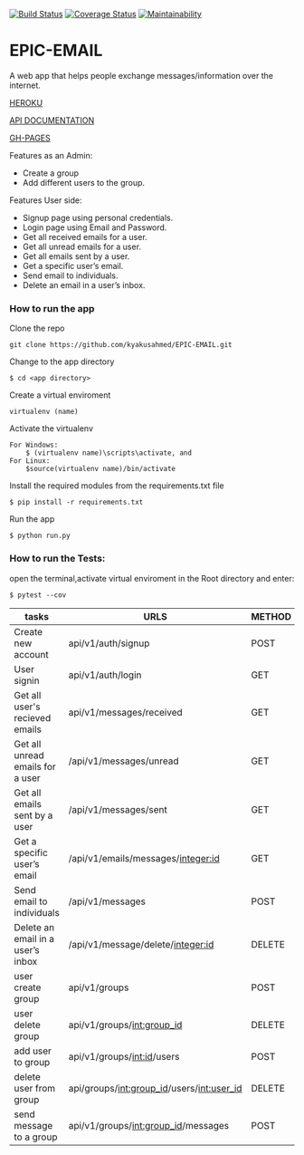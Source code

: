 [![Build Status](https://travis-ci.org/kyakusahmed/EPIC-EMAIL.svg?branch=challenge-3)](https://travis-ci.org/kyakusahmed/EPIC-EMAIL)
[![Coverage Status](https://coveralls.io/repos/github/kyakusahmed/EPIC-EMAIL/badge.svg?branch=challenge-3)](https://coveralls.io/github/kyakusahmed/EPIC-EMAIL?branch=challenge-3)
[![Maintainability](https://api.codeclimate.com/v1/badges/1b5054bcf77673c0fb3f/maintainability)](https://codeclimate.com/github/kyakusahmed/EPIC-EMAIL/maintainability)


# EPIC-EMAIL

 A web app that helps people exchange messages/information over the internet.
 
 [HEROKU](https://epemail.herokuapp.com/)
 
 [API DOCUMENTATION](https://epemail.herokuapp.com/apidocs/#/)
 
 [GH-PAGES](https://kyakusahmed.github.io/EPIC-EMAIL/templates/signup.html)


Features as an Admin:

-   Create a group
-   Add different users to the group.

Features User side:

-   Signup page using personal credentials.
-   Login page using Email and Password.
-   Get all received emails for a user.
-   Get all unread emails for a user.
-   Get all emails sent by a user.
-   Get a specific user’s email.
-   Send email to individuals.
-   Delete an email in a user’s inbox.


### How to run the app


Clone the repo
```
git clone https://github.com/kyakusahmed/EPIC-EMAIL.git
```
Change to the app directory
```
$ cd <app directory>
```
Create a virtual enviroment
```
virtualenv (name)
```
Activate the virtualenv
```
For Windows:
	$ (virtualenv name)\scripts\activate, and  	
For Linux: 
 	$source(virtualenv name)/bin/activate
```
Install the required modules from the requirements.txt file 
```
$ pip install -r requirements.txt
```
Run the app
```
$ python run.py
```


### How to run the Tests:

 open the terminal,activate virtual enviroment in the Root directory  and enter:
 ```
 $ pytest --cov
```


| tasks               |    URLS                |  METHOD  |         PARAMS                                | 
| ------------------- | -----------------------|----------|-----------------------------------------------|
|Create new account|api/v1/auth/signup|POST| firstname,lastname,email,password|
|User signin|api/v1/auth/login|GET| email,password|
|Get all user's recieved emails|api/v1/messages/received|GET| None|
|Get all unread emails for a user|/api/v1/messages/unread|GET| None|
|Get all emails sent by a user|/api/v1/messages/sent|GET| None|
|Get a specific user’s email|/api/v1/emails/messages/<integer:id>|GET| id|
|Send email to individuals|/api/v1/messages|POST| subject, message, status, sender_id, receiver_id, read |
|Delete an email in a user’s inbox|/api/v1/message/delete/<integer:id>|DELETE| id|
|user create group|api/v1/groups|POST|None|
|user delete group|api/v1/groups/<int:group_id>|DELETE|group_id|
|add user to group|api/v1/groups/<int:id>/users|POST|id|
|delete user from group|api/groups/<int:group_id>/users/<int:user_id>|DELETE| group_id, user_id|
|send message to a group|api/v1/groups/<int:group_id>/messages|POST|group_id|





